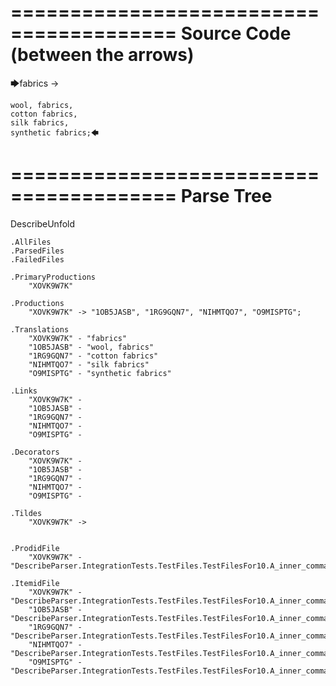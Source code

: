 ========================================
Source Code (between the arrows)
========================================

🡆fabrics ->

	wool, fabrics,
	cotton fabrics,
	silk fabrics,
	synthetic fabrics;🡄

========================================
Parse Tree
========================================
DescribeUnfold

    .AllFiles
    .ParsedFiles
    .FailedFiles

    .PrimaryProductions
        "XOVK9W7K" 

    .Productions
        "XOVK9W7K" -> "1OB5JASB", "1RG9GQN7", "NIHMTQO7", "O9MISPTG";

    .Translations
        "XOVK9W7K" - "fabrics"
        "1OB5JASB" - "wool, fabrics"
        "1RG9GQN7" - "cotton fabrics"
        "NIHMTQO7" - "silk fabrics"
        "O9MISPTG" - "synthetic fabrics"

    .Links
        "XOVK9W7K" - 
        "1OB5JASB" - 
        "1RG9GQN7" - 
        "NIHMTQO7" - 
        "O9MISPTG" - 

    .Decorators
        "XOVK9W7K" - 
        "1OB5JASB" - 
        "1RG9GQN7" - 
        "NIHMTQO7" - 
        "O9MISPTG" - 

    .Tildes
        "XOVK9W7K" -> 


    .ProdidFile
        "XOVK9W7K" - "DescribeParser.IntegrationTests.TestFiles.TestFilesFor10.A_inner_commas1.ds"

    .ItemidFile
        "XOVK9W7K" - "DescribeParser.IntegrationTests.TestFiles.TestFilesFor10.A_inner_commas1.ds"
        "1OB5JASB" - "DescribeParser.IntegrationTests.TestFiles.TestFilesFor10.A_inner_commas1.ds"
        "1RG9GQN7" - "DescribeParser.IntegrationTests.TestFiles.TestFilesFor10.A_inner_commas1.ds"
        "NIHMTQO7" - "DescribeParser.IntegrationTests.TestFiles.TestFilesFor10.A_inner_commas1.ds"
        "O9MISPTG" - "DescribeParser.IntegrationTests.TestFiles.TestFilesFor10.A_inner_commas1.ds"

